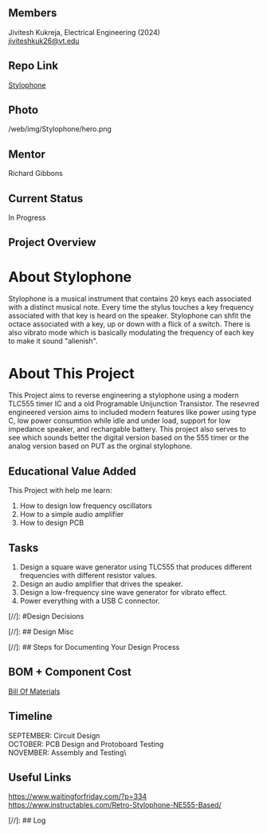 ## Members
Jivitesh Kukreja, Electrical Engineering (2024)\
jiviteshkuk26@vt.edu

## Repo Link
<a class="button is-link" href="https://github.com/Amp-Lab-at-VT/Stylophone">Stylophone</a>

## Photo
/web/img/Stylophone/hero.png

## Mentor
Richard Gibbons

## Current Status
In Progress

## Project Overview
# About Stylophone
Stylophone is a musical instrument that contains 20 keys each associated with a distinct musical note. Every time the stylus touches a key frequency associated with that key is heard on the speaker. 
Stylophone can shfit the octace associated with a key, up or down with a flick of a switch. There is also vibrato mode which is basically modulating the frequency of each key to make it sound "alienish".
# About This Project
This Project aims to reverse engineering a stylophone using a modern TLC555 timer IC and a old Programable Unijunction Transistor. 
The resevred engineered version aims to included modern features like power using type C, low power consumtion while idle and under load, support for low impedance speaker, and rechargable battery. 
This project also serves to see which sounds better the digital version based on the 555 timer or the analog version based on PUT as the orginal stylophone.

## Educational Value Added
This Project with help me learn:
1. How to design low frequency oscillators
2. How to a simple audio amplifier 
3. How to design PCB

## Tasks
1. Design a square wave generator using TLC555 that produces different frequencies with different resistor values.
2. Design an audio amplifier that drives the speaker.
3. Design a low-frequency sine wave generator for vibrato effect.
4. Power everything with a USB C connector. 

[//]: #Design Decisions

[//]: ## Design Misc

[//]: ## Steps for Documenting Your Design Process

## BOM + Component Cost
<a class="button is-link" href="https://github.com/Amp-Lab-at-VT/Stylophone/blob/main/Fabrication%20Files/Stylophone%20BOM.csv">Bill Of Materials</a>

## Timeline
SEPTEMBER: Circuit Design\
OCTOBER: PCB Design and Protoboard Testing\
NOVEMBER: Assembly and Testing\

## Useful Links
https://www.waitingforfriday.com/?p=334 \
https://www.instructables.com/Retro-Stylophone-NE555-Based/

[//]: ## Log